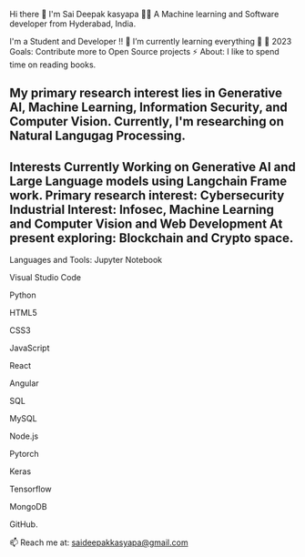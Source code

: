 Hi there 👋 I'm Sai Deepak kasyapa 👨‍💻
A Machine learning and Software developer from Hyderabad, India.

I'm a Student and Developer !!
🌱 I’m currently learning everything 🤣
🥅 2023 Goals: Contribute more to Open Source projects
⚡ About: I like to spend time on reading books.

My primary research interest lies in Generative AI, Machine Learning, Information Security, and Computer Vision. Currently, I'm researching on Natural Langugag Processing.
------------------------------------------------------------------------------------------------------------------------------------------------------------

Interests
Currently Working on Generative AI and Large Language models using Langchain Frame work.
Primary research interest: Cybersecurity
Industrial Interest: Infosec, Machine Learning and Computer Vision and Web Development
At present exploring: Blockchain and Crypto space.
-----------------------------------------------------------------------------------------------------------------------------------------------------------
Languages and Tools:
Jupyter Notebook

Visual Studio Code

Python

HTML5

CSS3

JavaScript

React

Angular

SQL

MySQL

Node.js

Pytorch

Keras

Tensorflow

MongoDB

GitHub.

📫 Reach me at: saideepakkasyapa@gmail.com
